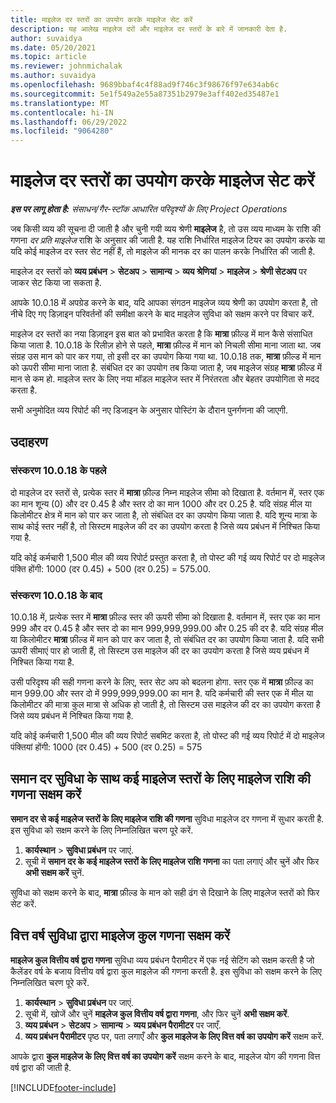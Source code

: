 ```yaml
---
title: माइलेज दर स्तरों का उपयोग करके माइलेज सेट करें
description: यह आलेख माइलेज दरों और माइलेज दर स्तरों के बारे में जानकारी देता है.
author: suvaidya
ms.date: 05/20/2021
ms.topic: article
ms.reviewer: johnmichalak
ms.author: suvaidya
ms.openlocfilehash: 9689bbaf4c4f88ad9f746c3f98676f97e634ab6c
ms.sourcegitcommit: 5e1f549a2e55a87351b2979e3aff402ed35487e1
ms.translationtype: MT
ms.contentlocale: hi-IN
ms.lasthandoff: 06/29/2022
ms.locfileid: "9064280"
---
```

# <a name="set-up-mileage-using-mileage-rate-tiers"></a>माइलेज दर स्तरों का उपयोग करके माइलेज सेट करें

_**इस पर लागू होता है:** संसाधन/गैर-स्टॉक आधारित परिदृश्यों के लिए Project Operations_

जब किसी व्यय की सूचना दी जाती है और चुनी गयी व्यय श्रेणी **माइलेज** है, तो उस व्यय माध्यम के राशि की गणना *दर प्रति माइलेज* राशि के अनुसार की जाती है. यह राशि निर्धारित माइलेज टियर का उपयोग करके या यदि कोई माइलेज दर स्तर सेट नहीं हैं, तो माइलेज की मानक दर का पालन करके निर्धारित की जाती है. 

माइलेज दर स्तरों को **व्यय प्रबंधन** > **सेटअप** > **सामान्य** > **व्यय श्रेणियां** > **माइलेज** > **श्रेणी सेटअप** पर जाकर सेट किया जा सकता है.

आपके 10.0.18 में अपग्रेड करने के बाद, यदि आपका संगठन माइलेज व्यय श्रेणी का उपयोग करता है, तो नीचे दिए गए डिज़ाइन परिवर्तनों की समीक्षा करने के बाद माइलेज सुविधा को सक्षम करने पर विचार करें. 

माइलेज दर स्तरों का नया डिज़ाइन इस बात को प्रभावित करता है कि **मात्रा** फ़ील्ड में मान कैसे संसाधित किया जाता है. 10.0.18 के रिलीज़ होने से पहले, **मात्रा** फ़ील्ड में मान को निचली सीमा माना जाता था. जब संग्रह उस मान को पार कर गया, तो इसी दर का उपयोग किया गया था.  10.0.18 तक, **मात्रा** फ़ील्ड में मान को ऊपरी सीमा माना जाता है. संबंधित दर का उपयोग तब किया जाता है, जब माइलेज संग्रह **मात्रा** फ़ील्ड में मान से कम हो.  माइलेज स्तर के लिए नया मॉडल माइलेज स्तर में निरंतरता और बेहतर उपयोगिता से मदद करता है.   

सभी अनुमोदित व्यय रिपोर्ट की नए डिजाइन के अनुसार पोस्टिंग के दौरान पुनर्गणना की जाएगी.

## <a name="example"></a>उदाहरण
 
### <a name="before-version-10018"></a>संस्करण 10.0.18 के पहले
दो माइलेज दर स्तरों से, प्रत्येक स्तर में **मात्रा** फ़ील्ड निम्न माइलेज सीमा को दिखाता है. वर्तमान में, स्तर एक का मान शून्य (0) और दर 0.45 है और स्तर दो का मान 1000 और दर 0.25 है. यदि संग्रह मील या किलोमीटर क्षेत्र में मान को पार कर जाता है, तो संबंधित दर का उपयोग किया जाता है. यदि शून्य मात्रा के साथ कोई स्तर नहीं है, तो सिस्टम माइलेज की दर का उपयोग करता है जिसे व्यय प्रबंधन में निश्चित किया गया है. 
 
यदि कोई कर्मचारी 1,500 मील की व्यय रिपोर्ट प्रस्तुत करता है, तो पोस्ट की गई व्यय रिपोर्ट पर दो माइलेज पंक्ति होंगी: 1000 (दर 0.45) + 500 (दर 0.25) = 575.00.

### <a name="after-version-10018"></a>संस्करण 10.0.18 के बाद
10.0.18 में, प्रत्येक स्तर में **मात्रा** फ़ील्ड स्तर की ऊपरी सीमा को दिखाता है. वर्तमान में, स्तर एक का मान 999 और दर 0.45 है और स्तर दो का मान 999,999,999.00 और 0.25 की दर है. यदि संग्रह मील या किलोमीटर **मात्रा** फ़ील्ड में मान को पार कर जाता है, तो संबंधित दर का उपयोग किया जाता है. यदि सभी ऊपरी सीमाएं पार हो जाती हैं, तो सिस्टम उस माइलेज की दर का उपयोग करता है जिसे व्यय प्रबंधन में निश्चित किया गया है. 
 
उसी परिदृश्य की सही गणना करने के लिए, स्तर सेट अप को बदलना होगा. स्तर एक में **मात्रा** फ़ील्ड का मान 999.00 और स्तर दो में 999,999,999.00 का मान है. यदि कर्मचारी की स्तर एक में मील या किलोमीटर की मात्रा कुल मात्रा से अधिक हो जाती है, तो सिस्टम उस माइलेज की दर का उपयोग करता है जिसे व्यय प्रबंधन में निश्चित किया गया है. 
  
यदि कोई कर्मचारी 1,500 मील की व्यय रिपोर्ट सबमिट करता है, तो पोस्ट की गई व्यय रिपोर्ट में दो माइलेज पंक्तियां होंगी: 1000 (दर 0.45) + 500 (दर 0.25) = 575

## <a name="enable-the-mileage-amount-calculation-for-multiple-mileage-tiers-with-same-rate-feature"></a>समान दर सुविधा के साथ कई माइलेज स्तरों के लिए माइलेज राशि की गणना सक्षम करें

**समान दर से कई माइलेज स्तरों के लिए माइलेज राशि की गणना** सुविधा माइलेज दर गणना में सुधार करती है. इस सुविधा को सक्षम करने के लिए निम्नलिखित चरण पूरे करें.

1. **कार्यस्थान** > **सुविधा प्रबंधन** पर जाएं. 
2. सूची में **समान दर के कई माइलेज स्तरों के लिए माइलेज राशि गणना** का पता लगाएं और चुनें और फिर **अभी सक्षम करें** चुनें.

सुविधा को सक्षम करने के बाद, **मात्रा** फ़ील्ड के मान को सही ढंग से दिखाने के लिए माइलेज स्तरों को फिर सेट करें. 

## <a name="enable-the-mileage-totals-calculation-by-fiscal-year-feature"></a>वित्त वर्ष सुविधा द्वारा माइलेज कुल गणना सक्षम करें

**माइलेज कुल वित्तीय वर्ष द्वारा गणना** सुविधा व्यय प्रबंधन पैरामीटर में एक नई सेटिंग को सक्षम करती है जो कैलेंडर वर्ष के बजाय वित्तीय वर्ष द्वारा कुल माइलेज की गणना करती है. इस सुविधा को सक्षम करने के लिए निम्नलिखित चरण पूरे करें.

1. **कार्यस्थान** > **सुविधा प्रबंधन** पर जाएं.
1. सूची में, खोजें और चुनें **माइलेज कुल वित्तीय वर्ष द्वारा गणना**, और फिर चुनें **अभी सक्षम करें**.
1. **व्यय प्रबंधन** > **सेटअप** > **सामान्य** > **व्यय प्रबंधन पैरामीटर** पर जाएँ.
1. **व्यय प्रबंधन पैरामीटर** पृष्ठ पर, पता लगाएँ और **कुल माइलेज के लिए वित्त वर्ष का उपयोग करें** सक्षम करें.

आपके द्वारा **कुल माइलेज के लिए वित्त वर्ष का उपयोग करें** सक्षम करने के बाद, माइलेज योग की गणना वित्त वर्ष द्वारा की जाती है.

[!INCLUDE[footer-include](../includes/footer-banner.md)]
